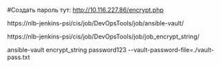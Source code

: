 #Создать пароль тут:
http://10.116.227.86/encrypt.php

https://nlb-jenkins-psi/cis/job/DevOpsTools/job/ansible-vault/ 
 

https://nlb-jenkins-psi/cis/job/DevOpsTools/job/job_encrypt_string/ 

ansible-vault encrypt_string password123 --vault-password-file=./vault-pass.txt